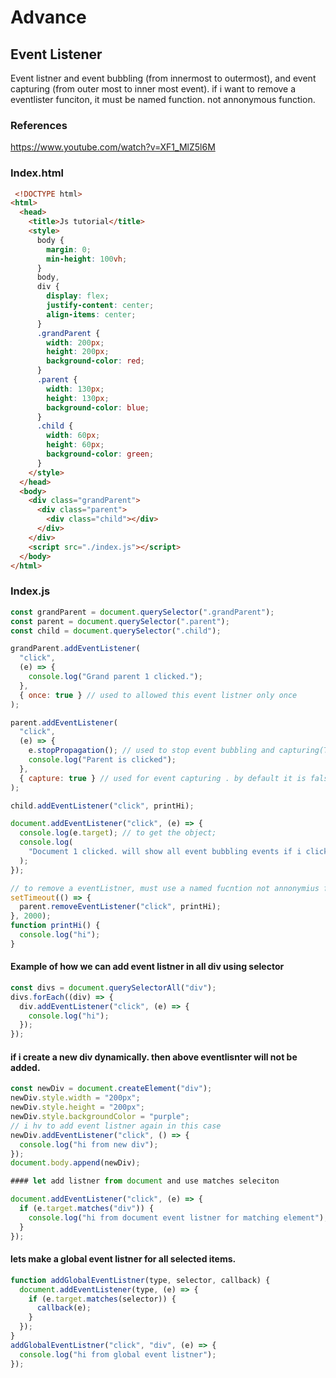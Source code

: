 # Advance

## Event Listener
 Event listner and event bubbling (from innermost to outermost), and event capturing (from outer most to inner most event). 
 if i want to remove a eventlister funciton, it must be named function. not annonymous function.

### References
https://www.youtube.com/watch?v=XF1_MlZ5l6M

### Index.html
```html
 <!DOCTYPE html>
<html>
  <head>
    <title>Js tutorial</title>
    <style>
      body {
        margin: 0;
        min-height: 100vh;
      }
      body,
      div {
        display: flex;
        justify-content: center;
        align-items: center;
      }
      .grandParent {
        width: 200px;
        height: 200px;
        background-color: red;
      }
      .parent {
        width: 130px;
        height: 130px;
        background-color: blue;
      }
      .child {
        width: 60px;
        height: 60px;
        background-color: green;
      }
    </style>
  </head>
  <body>
    <div class="grandParent">
      <div class="parent">
        <div class="child"></div>
      </div>
    </div>
    <script src="./index.js"></script>
  </body>
</html>

```

### Index.js

```js
const grandParent = document.querySelector(".grandParent");
const parent = document.querySelector(".parent");
const child = document.querySelector(".child");

grandParent.addEventListener(
  "click",
  (e) => {
    console.log("Grand parent 1 clicked.");
  },
  { once: true } // used to allowed this event listner only once
);

parent.addEventListener(
  "click",
  (e) => {
    e.stopPropagation(); // used to stop event bubbling and capturing(Tunnling)
    console.log("Parent is clicked");
  },
  { capture: true } // used for event capturing . by default it is false
);

child.addEventListener("click", printHi);

document.addEventListener("click", (e) => {
  console.log(e.target); // to get the object;
  console.log(
    "Document 1 clicked. will show all event bubbling events if i clicked on child (inner-most div)"
  );
});

// to remove a eventListner, must use a named fucntion not annonymius fuction.
setTimeout(() => {
  parent.removeEventListener("click", printHi);
}, 2000);
function printHi() {
  console.log("hi");
}
```

#### Example of how we can add event listner in all div using selector

```js
const divs = document.querySelectorAll("div");
divs.forEach((div) => {
  div.addEventListener("click", (e) => {
    console.log("hi");
  });
});

```

#### if i create a new div dynamically. then above eventlisnter will not be added.

```js
const newDiv = document.createElement("div");
newDiv.style.width = "200px";
newDiv.style.height = "200px";
newDiv.style.backgroundColor = "purple";
// i hv to add event listner again in this case
newDiv.addEventListener("click", () => {
  console.log("hi from new div");
});
document.body.append(newDiv);

#### let add listner from document and use matches seleciton

document.addEventListener("click", (e) => {
  if (e.target.matches("div")) {
    console.log("hi from document event listner for matching element");
  }
});
```

#### lets make a global event listner for all selected items.

```js
function addGlobalEventListner(type, selector, callback) {
  document.addEventListener(type, (e) => {
    if (e.target.matches(selector)) {
      callback(e);
    }
  });
}
addGlobalEventListner("click", "div", (e) => {
  console.log("hi from global event listner");
});

```
